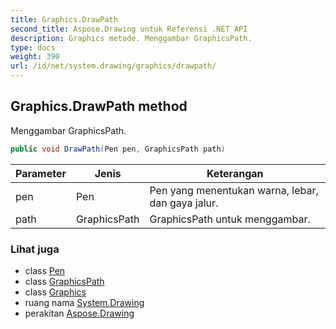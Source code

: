```yaml
---
title: Graphics.DrawPath
second_title: Aspose.Drawing untuk Referensi .NET API
description: Graphics metode. Menggambar GraphicsPath.
type: docs
weight: 390
url: /id/net/system.drawing/graphics/drawpath/
---
```

## Graphics.DrawPath method

Menggambar GraphicsPath.

```csharp
public void DrawPath(Pen pen, GraphicsPath path)
```

| Parameter | Jenis | Keterangan |
| --- | --- | --- |
| pen | Pen | Pen yang menentukan warna, lebar, dan gaya jalur. |
| path | GraphicsPath | GraphicsPath untuk menggambar. |

### Lihat juga

* class [Pen](../../pen/)
* class [GraphicsPath](../../../system.drawing.drawing2d/graphicspath/)
* class [Graphics](../)
* ruang nama [System.Drawing](../../graphics/)
* perakitan [Aspose.Drawing](../../../)


